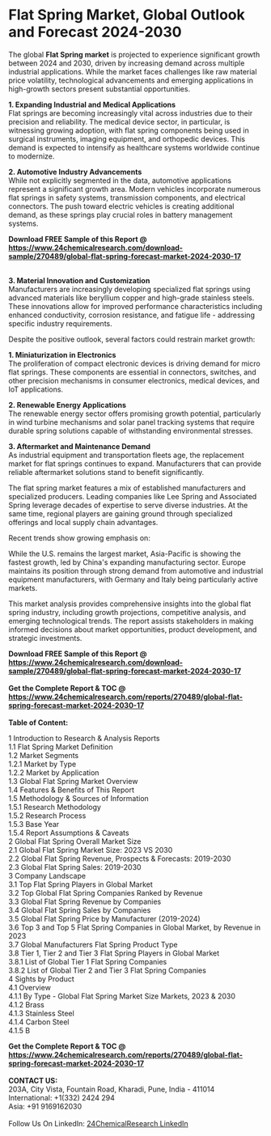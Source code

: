 <h1>Flat Spring Market, Global Outlook and Forecast 2024-2030</h1><p>The global <strong>Flat Spring market</strong> is projected to experience significant growth between 2024 and 2030, driven by increasing demand across multiple industrial applications. While the market faces challenges like raw material price volatility, technological advancements and emerging applications in high-growth sectors present substantial opportunities.</p><p><strong>1. Expanding Industrial and Medical Applications</strong><br>
Flat springs are becoming increasingly vital across industries due to their precision and reliability. The medical device sector, in particular, is witnessing growing adoption, with flat spring components being used in surgical instruments, imaging equipment, and orthopedic devices. This demand is expected to intensify as healthcare systems worldwide continue to modernize.</p><p><strong>2. Automotive Industry Advancements</strong><br>
While not explicitly segmented in the data, automotive applications represent a significant growth area. Modern vehicles incorporate numerous flat springs in safety systems, transmission components, and electrical connectors. The push toward electric vehicles is creating additional demand, as these springs play crucial roles in battery management systems.</p><div><b>Download FREE Sample of this Report @ 
            <a href="https://www.24chemicalresearch.com/download-sample/270489/global-flat-spring-forecast-market-2024-2030-17">
            https://www.24chemicalresearch.com/download-sample/270489/global-flat-spring-forecast-market-2024-2030-17</a></b></div><br><p><strong>3. Material Innovation and Customization</strong><br>
Manufacturers are increasingly developing specialized flat springs using advanced materials like beryllium copper and high-grade stainless steels. These innovations allow for improved performance characteristics including enhanced conductivity, corrosion resistance, and fatigue life - addressing specific industry requirements.</p><p>Despite the positive outlook, several factors could restrain market growth:</p><p><strong>1. Miniaturization in Electronics</strong><br>
The proliferation of compact electronic devices is driving demand for micro flat springs. These components are essential in connectors, switches, and other precision mechanisms in consumer electronics, medical devices, and IoT applications.</p><p><strong>2. Renewable Energy Applications</strong><br>
The renewable energy sector offers promising growth potential, particularly in wind turbine mechanisms and solar panel tracking systems that require durable spring solutions capable of withstanding environmental stresses.</p><p><strong>3. Aftermarket and Maintenance Demand</strong><br>
As industrial equipment and transportation fleets age, the replacement market for flat springs continues to expand. Manufacturers that can provide reliable aftermarket solutions stand to benefit significantly.</p><p>The flat spring market features a mix of established manufacturers and specialized producers. Leading companies like Lee Spring and Associated Spring leverage decades of expertise to serve diverse industries. At the same time, regional players are gaining ground through specialized offerings and local supply chain advantages.</p><p>Recent trends show growing emphasis on:</p><p>While the U.S. remains the largest market, Asia-Pacific is showing the fastest growth, led by China's expanding manufacturing sector. Europe maintains its position through strong demand from automotive and industrial equipment manufacturers, with Germany and Italy being particularly active markets.</p><p>This market analysis provides comprehensive insights into the global flat spring industry, including growth projections, competitive analysis, and emerging technological trends. The report assists stakeholders in making informed decisions about market opportunities, product development, and strategic investments.</p><div><b>Download FREE Sample of this Report @ 
            <a href="https://www.24chemicalresearch.com/download-sample/270489/global-flat-spring-forecast-market-2024-2030-17">
            https://www.24chemicalresearch.com/download-sample/270489/global-flat-spring-forecast-market-2024-2030-17</a></b></div><br><div><b>Get the Complete Report & TOC @ 
            <a href="https://www.24chemicalresearch.com/reports/270489/global-flat-spring-forecast-market-2024-2030-17">
            https://www.24chemicalresearch.com/reports/270489/global-flat-spring-forecast-market-2024-2030-17</a></b></div><br>
            <b>Table of Content:</b><p>1 Introduction to Research & Analysis Reports<br />
    1.1 Flat Spring Market Definition<br />
    1.2 Market Segments<br />
        1.2.1 Market by Type<br />
        1.2.2 Market by Application<br />
    1.3 Global Flat Spring Market Overview<br />
    1.4 Features & Benefits of This Report<br />
    1.5 Methodology & Sources of Information<br />
        1.5.1 Research Methodology<br />
        1.5.2 Research Process<br />
        1.5.3 Base Year<br />
        1.5.4 Report Assumptions & Caveats<br />
2 Global Flat Spring Overall Market Size<br />
    2.1 Global Flat Spring Market Size: 2023 VS 2030<br />
    2.2 Global Flat Spring Revenue, Prospects & Forecasts: 2019-2030<br />
    2.3 Global Flat Spring Sales: 2019-2030<br />
3 Company Landscape<br />
    3.1 Top Flat Spring Players in Global Market<br />
    3.2 Top Global Flat Spring Companies Ranked by Revenue<br />
    3.3 Global Flat Spring Revenue by Companies<br />
    3.4 Global Flat Spring Sales by Companies<br />
    3.5 Global Flat Spring Price by Manufacturer (2019-2024)<br />
    3.6 Top 3 and Top 5 Flat Spring Companies in Global Market, by Revenue in 2023<br />
    3.7 Global Manufacturers Flat Spring Product Type<br />
    3.8 Tier 1, Tier 2 and Tier 3 Flat Spring Players in Global Market<br />
        3.8.1 List of Global Tier 1 Flat Spring Companies<br />
        3.8.2 List of Global Tier 2 and Tier 3 Flat Spring Companies<br />
4 Sights by Product<br />
    4.1 Overview<br />
        4.1.1 By Type - Global Flat Spring Market Size Markets, 2023 & 2030<br />
        4.1.2 Brass<br />
        4.1.3 Stainless Steel<br />
        4.1.4 Carbon Steel<br />
        4.1.5 B</p><div><b>Get the Complete Report & TOC @ 
            <a href="https://www.24chemicalresearch.com/reports/270489/global-flat-spring-forecast-market-2024-2030-17">
            https://www.24chemicalresearch.com/reports/270489/global-flat-spring-forecast-market-2024-2030-17</a></b></div><br><b>CONTACT US:</b><br>
            203A, City Vista, Fountain Road, Kharadi, Pune, India - 411014<br>
            International: +1(332) 2424 294<br>
            Asia: +91 9169162030 <br><br>
            Follow Us On LinkedIn: <a href="https://www.linkedin.com/company/24chemicalresearch/">24ChemicalResearch LinkedIn</a>